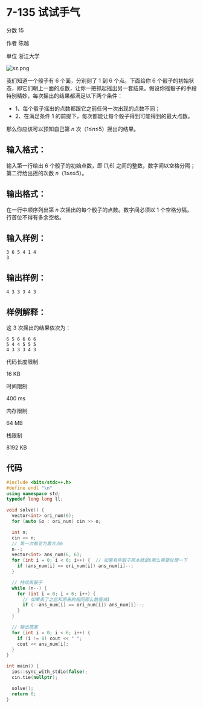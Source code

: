 # **7-135 试试手气**

分数 15

作者 陈越

单位 浙江大学

![sz.png](https://gitee.com/chen-houchao/images/raw/master/img/20250222104251587.png)

我们知道一个骰子有 6 个面，分别刻了 1 到 6 个点。下面给你 6 个骰子的初始状态，即它们朝上一面的点数，让你一把抓起摇出另一套结果。假设你摇骰子的手段特别精妙，每次摇出的结果都满足以下两个条件：

- 1、每个骰子摇出的点数都跟它之前任何一次出现的点数不同；
- 2、在满足条件 1 的前提下，每次都能让每个骰子得到可能得到的最大点数。

那么你应该可以预知自己第 *n* 次（1≤*n*≤5）摇出的结果。

## 输入格式：

输入第一行给出 6 个骰子的初始点数，即 [1,6] 之间的整数，数字间以空格分隔；第二行给出摇的次数 *n*（1≤*n*≤5）。

## 输出格式：

在一行中顺序列出第 *n* 次摇出的每个骰子的点数。数字间必须以 1 个空格分隔，行首位不得有多余空格。

## 输入样例：

```in
3 6 5 4 1 4
3
```

## 输出样例：

```out
4 3 3 3 4 3
```

## 样例解释：

这 3 次摇出的结果依次为：

```
6 5 6 6 6 6
5 4 4 5 5 5
4 3 3 3 4 3
```

代码长度限制

16 KB

时间限制

400 ms

内存限制

64 MB

栈限制

8192 KB

## 代码

```cpp
#include <bits/stdc++.h>
#define endl "\n"
using namespace std;
typedef long long ll;

void solve() {
  vector<int> ori_num(6);
  for (auto &o : ori_num) cin >> o;

  int n;
  cin >> n;
  // 第一次都变为最大点6
  n--;
  vector<int> ans_num(6, 6);
  for (int i = 0; i < 6; i++) {  // 如果有些骰子原本就是6那么需要处理一下
    if (ans_num[i] == ori_num[i]) ans_num[i]--;
  }

  // 持续丢骰子
  while (n--) {
    for (int i = 0; i < 6; i++) {
      // 如果丢了之后和原来的相同那么数值减1
      if (--ans_num[i] == ori_num[i]) ans_num[i]--;
    }
  }

  // 输出答案
  for (int i = 0; i < 6; i++) {
    if (i != 0) cout << " ";
    cout << ans_num[i];
  }
}

int main() {
  ios::sync_with_stdio(false);
  cin.tie(nullptr);

  solve();
  return 0;
}
```

